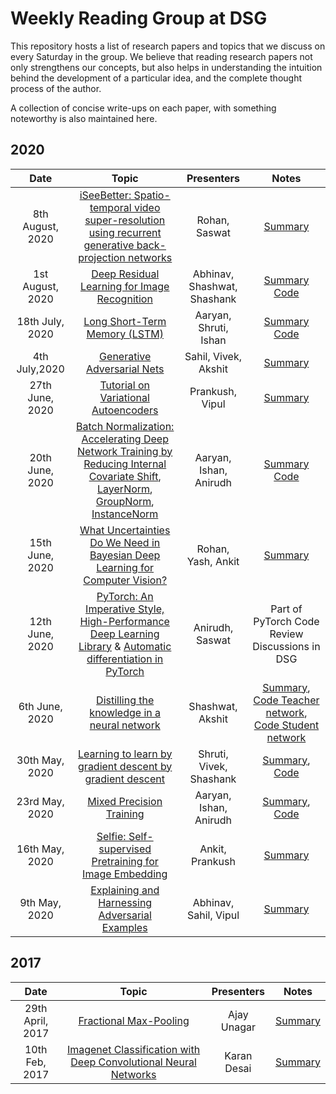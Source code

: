 # Weekly Reading Group at DSG

This repository hosts a list of research papers and topics that we discuss on every Saturday in the group. We believe that reading research papers not only strengthens our concepts, but also helps in understanding the intuition behind the 
development of a particular idea, and the complete thought process of the author.

A collection of concise write-ups on each paper, with something noteworthy is also maintained here.


## 2020

|       Date       | Topic | Presenters | Notes |
|:----------------:|:----------------------------------------:|:----------:|:------:|
| 8th August, 2020| [iSeeBetter: Spatio-temporal video super-resolution using recurrent generative back-projection networks](https://arxiv.org/abs/2006.11161) | Rohan, Saswat| [Summary](Aug20/Discussion2/Discussion.pdf)
| 1st August, 2020| [Deep Residual Learning for Image Recognition](https://arxiv.org/pdf/1512.03385.pdf) | Abhinav, Shashwat, Shashank | [Summary](Aug20/Discussion1/ResNet_Summary.pdf) [Code](Aug20/Discussion1/ResNet_Implementation.ipynb)
| 18th July, 2020| [Long Short-Term Memory (LSTM)](https://arxiv.org/abs/1503.04069.pdf) | Aaryan, Shruti, Ishan | [Summary](July20/Discussion2/Summary.md) [Code](July20/Discussion2/LSTM.ipynb)
| 4th July,2020 | [Generative Adversarial Nets](https://arxiv.org/pdf/1406.2661.pdf) | Sahil, Vivek, Akshit | [Summary](July20/Discussion1/Summary_GAN.pdf)  
| 27th June, 2020 | [Tutorial on Variational Autoencoders](https://arxiv.org/pdf/1606.05908.pdf) | Prankush, Vipul | [Summary](Jun20/Discussion5/Summary.pdf)
| 20th June, 2020 | [Batch Normalization: Accelerating Deep Network Training by Reducing Internal Covariate Shift](https://arxiv.org/pdf/1502.03167.pdf), [LayerNorm](https://arxiv.org/abs/1607.06450), [GroupNorm](https://arxiv.org/pdf/1803.08494.pdf), [InstanceNorm](https://arxiv.org/abs/1607.08022) | Aaryan, Ishan, Anirudh | [Summary](Jun20/Discussion4/Summary.md) [Code](Jun20/Discussion4/BatchNorm.ipynb)
| 15th June, 2020 | [What Uncertainties Do We Need in Bayesian Deep Learning for Computer Vision?](https://arxiv.org/pdf/1703.04977.pdf) | Rohan, Yash, Ankit | [Summary](Jun20/Discussion3/Summary.pdf)
| 12th June, 2020 | [PyTorch: An Imperative Style, High-Performance Deep Learning Library](https://papers.nips.cc/paper/9015-pytorch-an-imperative-style-high-performance-deep-learning-library.pdf) & [Automatic differentiation in PyTorch](https://openreview.net/pdf?id=BJJsrmfCZ) | Anirudh, Saswat | Part of PyTorch Code Review Discussions in DSG
| 6th June, 2020 | [Distilling the knowledge in a neural network](https://arxiv.org/pdf/1503.02531.pdf) | Shashwat, Akshit | [Summary](Jun20/Discussion1/summary.pdf), [Code Teacher network](Jun20/Discussion1/distill_basic_teacher.ipynb), [Code Student network](Jun20/Discussion1/distill_basic_student.ipynb)
| 30th May, 2020 |	[Learning to learn by gradient descent by gradient descent](https://arxiv.org/abs/1606.04474)  | Shruti, Vivek, Shashank| [Summary](May20/Discussion4/Learning%20to%20learn%20by%20gradient%20descent%20by%20gradient%20descent.pdf),  [Code](May20/Discussion4/Grad%5E2.ipynb)
| 23rd May, 2020 |	[Mixed Precision Training](https://arxiv.org/abs/1710.03740)  | Aaryan, Ishan, Anirudh| [Summary](May20/Discussion3/Mixed%20Precision%20Training.pdf), [Code](May20/Discussion3/MixedPrecisionTraining.ipynb)
| 16th May, 2020 |	[Selfie: Self-supervised Pretraining for Image Embedding](https://arxiv.org/abs/1906.02940)  | Ankit, Prankush| [Summary](May20/Discussion2/Summary.pdf)
| 9th May, 2020 |	[Explaining and Harnessing Adversarial Examples](https://arxiv.org/abs/1412.6572)  | Abhinav, Sahil, Vipul| [Summary](May20/Discussion1/Summary.pdf)
## 2017

|       Date       | Topic | Presenters | Notes |
|:----------------:|:----------------------------------------:|:----------:|:------:|
| 29th April, 2017 |	[Fractional Max-Pooling](https://arxiv.org/abs/1412.6572)  | Ajay Unagar | [Summary](Apr17/fractional-max-Pooling-paper-Summary.md)
| 10th Feb, 2017 |	[Imagenet Classification with Deep Convolutional Neural Networks](http://www.cs.cmu.edu/~epxing/Class/10715-14f/reading/imagenet.pdf)  | Karan Desai| [Summary](Feb17/imagenet-classification-with-deep-convolutional-neural-networks.md)
